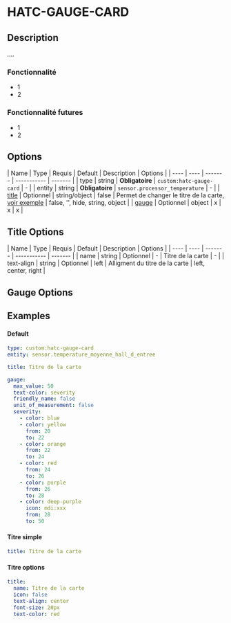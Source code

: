 # HATC-GAUGE-CARD

## Description

....

### Fonctionnalité
- 1
- 2

### Fonctionnalité futures
- 1
- 2

## Options
| Name | Type | Requis | Default | Description | Options |
| ---- | ---- | ------- | ----------- | ------- |
| type | string | **Obligatoire** | `custom:hatc-gauge-card` | - |
| entity | string | **Obligatoire** | `sensor.processor_temperature` | - |
| [title](#title-options) | Optionnel | string/object | false | Permet de changer le titre de la carte, [voir exemple](#titre-simple) | false, '', hide, string, object |
| [gauge](#gauge-options) | Optionnel | object | x | x | x |

## Title Options
| Name | Type | Requis | Default | Description | Options |
| ---- | ---- | ------- | ----------- | ------- |
| name | string | Optionnel | - | Titre de la carte | - |
| text-align | string | Optionnel | left | Alligment du titre de la carte | left, center, right |

## Gauge Options

## Examples

#### Default

```yaml
type: custom:hatc-gauge-card
entity: sensor.temperature_moyenne_hall_d_entree

title: Titre de la carte

gauge:
  max_value: 50 
  text-color: severity
  friendly_name: false
  unit_of_measurement: false
  severity:
    - color: blue
    - color: yellow
      from: 20
      to: 22
    - color: orange
      from: 22
      to: 24
    - color: red
      from: 24
      to: 26
    - color: purple
      from: 26
      to: 28
    - color: deep-purple
      icon: mdi:xxx
      from: 28
      to: 50
```

#### Titre simple

```yaml
title: Titre de la carte
```

#### Titre options

```yaml
title:
  name: Titre de la carte
  icon: false
  text-align: center
  font-size: 20px
  text-color: red
```
